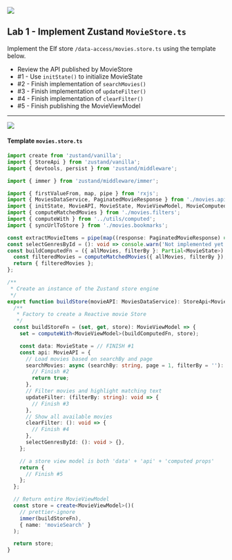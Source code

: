 ![](https://user-images.githubusercontent.com/210413/220787979-7c594623-1902-4c0e-a99c-bea0e06d8981.png)

## Lab 1 - Implement Zustand `MovieStore.ts`

Implement the Elf store `/data-access/movies.store.ts` using the template below.

- Review the API published by MovieStore
- #1 - Use `initState()` to initialize MovieState
- #2 - Finish implementation of `searchMovies()`
- #3 - Finish implementation of `updateFilter()`
- #4 - Finish implementation of `clearFilter()`
- #5 - Finish publishing the MovieViewModel

---

![](https://user-images.githubusercontent.com/210413/221956123-8e913e37-bd2e-4b75-ae93-23b221b57a5e.png)

#### Template `movies.store.ts`

```ts
import create from 'zustand/vanilla';
import { StoreApi } from 'zustand/vanilla';
import { devtools, persist } from 'zustand/middleware';

import { immer } from 'zustand/middleware/immer';

import { firstValueFrom, map, pipe } from 'rxjs';
import { MoviesDataService, PaginatedMovieResponse } from './movies.api';
import { initState, MovieAPI, MovieState, MovieViewModel, MovieComputedState } from './movies.model';
import { computeMatchedMovies } from './movies.filters';
import { computeWith } from '../utils/computed';
import { syncUrlToStore } from './movies.bookmarks';

const extractMovieItems = pipe(map((response: PaginatedMovieResponse) => response.list));
const selectGenresById = (): void => console.warn('Not implemented yet!');
const buildComputedFn = ({ allMovies, filterBy }: Partial<MovieState>): MovieComputedState => {
  const filteredMovies = computeMatchedMovies({ allMovies, filterBy });
  return { filteredMovies };
};

/**
 * Create an instance of the Zustand store engine
 */
export function buildStore(movieAPI: MoviesDataService): StoreApi<MovieViewModel> {
  /**
   * Factory to create a Reactive movie Store
   */
  const buildStoreFn = (set, get, store): MovieViewModel => {
    set = computeWith<MovieViewModel>(buildComputedFn, store);

    const data: MovieState = // FINISH #1
    const api: MovieAPI = {
      // Load movies based on searchBy and page
      searchMovies: async (searchBy: string, page = 1, filterBy = ''): Promise<boolean> => {
        // Finish #2
        return true;
      },
      // Filter movies and highlight matching text
      updateFilter: (filterBy: string): void => {
        // Finish #3
      },
      // Show all available movies
      clearFilter: (): void => {
        // Finish #4
      },
      selectGenresById: (): void > {},
    };

    // a store view model is both 'data' + 'api' + 'computed props'
    return {
      // Finish #5
    };
  };

  // Return entire MovieViewModel
  const store = create<MovieViewModel>()(
    // prettier-ignore
    immer(buildStoreFn),
    { name: 'movieSearch' }
  );

  return store;
}
```
